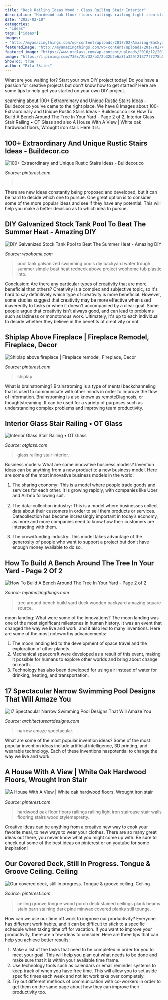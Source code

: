 ```yaml
---
title: "Deck Railing Ideas Wood : Glass Railing Stair Interior"
description: "Hardwood oak floor floors railings railing light iron staircase stair walls flooring stairs wood stylemepretty"
date: "2023-02-18"
categories:
- "ideas"
tags: ["ideas"]
images:
- "http://myamazingthings.com/wp-content/uploads/2017/02/Amazing-Backyard-Wooden-Deck-Around-A-Giant-Tree-And-Square-Bench-1024x768.jpg"
featuredImage: "http://myamazingthings.com/wp-content/uploads/2017/02/Amazing-Backyard-Wooden-Deck-Around-A-Giant-Tree-And-Square-Bench-1024x768.jpg"
featured_image: "https://www.otglass.com/wp-content/uploads/2016/12/2016-12-07-12.28.13.jpg"
image: "https://i.pinimg.com/736x/2b/32/b2/2b32b2e6a8fa329f21377f7275b09a79.jpg"
ShowToc: true
author: "Rita Skiles"
---
```



What are you waiting for? Start your own DIY project today!
Do you have a passion for creative projects but don't know how to get started? Here are some tips to help get you started on your own DIY project.

	

		
searching about 100+ Extraordinary and Unique Rustic Stairs Ideas - Buildecor.co you've came to the right place. We have 8 Images about 100+ Extraordinary and Unique Rustic Stairs Ideas - Buildecor.co like How To Build A Bench Around The Tree In Your Yard - Page 2 of 2, Interior Glass Stair Railing • OT Glass and also A House With A View | White oak hardwood floors, Wrought iron stair. Here it is:
		
    
## 100+ Extraordinary And Unique Rustic Stairs Ideas - Buildecor.co

<img loading=lazy src="https://i.pinimg.com/736x/2b/32/b2/2b32b2e6a8fa329f21377f7275b09a79.jpg" onerror="this.onerror=null;this.src='https://tse3.mm.bing.net/th?id=OIP.lXUdIKZtFYNhntkw5FOCNQHaJ-&amp;pid=15.1';" alt="100+ Extraordinary and Unique Rustic Stairs Ideas - Buildecor.co">

_Source: pinterest.com_

>. 

	

There are new ideas constantly being proposed and developed, but it can be hard to decide which one to pursue. One great option is to consider some of the more popular ideas and see if they have any potential. This will help you make a better decision as to which idea to pursue.

    
## DIY Galvanized Stock Tank Pool To Beat The Summer Heat - Amazing DIY

<img loading=lazy src="http://www.woohome.com/wp-content/uploads/2016/06/galvanized-stock-tank-pool-ideas-woohome-10.jpg" onerror="this.onerror=null;this.src='https://tse3.mm.bing.net/th?id=OIP.-Z3Fqoz01op8RRicAVlgSgHaQq&amp;pid=15.1';" alt="DIY Galvanized Stock Tank Pool to Beat The Summer Heat - Amazing DIY">

_Source: woohome.com_

>pool tank galvanized swimming pools diy backyard water trough summer simple beat heat redneck above project woohome tub plastic into. 

	

Conclusion: Are there any particular types of creativity that are more beneficial than others?
Creativity is a complex and subjective topic, so it's hard to say definitively which type of creativity is more beneficial. However, some studies suggest that creativity may be more effective when used inaverently to tasks or when it doesn't accompanied by a clear goal. Some people argue that creativity isn't always good, and can lead to problems such as laziness or monotonous work. Ultimately, it's up to each individual to decide whether they believe in the benefits of creativity or not.

    
## Shiplap Above Fireplace | Fireplace Remodel, Fireplace, Decor

<img loading=lazy src="https://i.pinimg.com/736x/a8/6f/7c/a86f7c1a0a7661e974ac12dc7cba6a6e.jpg" onerror="this.onerror=null;this.src='https://tse4.mm.bing.net/th?id=OIP.0VMVVaEEn5BMLSEy3AWGOgHaJ3&amp;pid=15.1';" alt="Shiplap above fireplace | Fireplace remodel, Fireplace, Decor">

_Source: pinterest.com_

>shiplap. 

	

What is brainstroming?
Brainstroming is a type of mental backchanneling that is used to communicate with other minds in order to improve the flow of information. Brainstroming is also known as remoteDiagnosis, or thoughtstreaming. It can be used for a variety of purposes such as understanding complex problems and improving team productivity.

    
## Interior Glass Stair Railing • OT Glass

<img loading=lazy src="https://www.otglass.com/wp-content/uploads/2016/12/2016-12-07-12.28.13.jpg" onerror="this.onerror=null;this.src='https://tse3.mm.bing.net/th?id=OIP.mvQlzNuZYwGUu_kJEowTpAHaJ4&amp;pid=15.1';" alt="Interior Glass Stair Railing • OT Glass">

_Source: otglass.com_

>glass railing stair interior. 

	

Business models: What are some innovative business models?
Invention ideas can be anything from a new product to a new business model. Here are some of the most innovative business models in the world:
1. The sharing economy: This is a model where people trade goods and services for each other. It is growing rapidly, with companies like Uber and Airbnb following suit.

2. The data-collection industry: This is a model where businesses collect data about their customers in order to sell them products or services. Datacollection has become increasingly important in today’s economy, as more and more companies need to know how their customers are interacting with them.

3. The crowdfunding industry: This model takes advantage of the generosity of people who want to support a project but don’t have enough money available to do so.

    
## How To Build A Bench Around The Tree In Your Yard - Page 2 Of 2

<img loading=lazy src="http://myamazingthings.com/wp-content/uploads/2017/02/Amazing-Backyard-Wooden-Deck-Around-A-Giant-Tree-And-Square-Bench-1024x768.jpg" onerror="this.onerror=null;this.src='https://tse1.mm.bing.net/th?id=OIP.6UrzBV9IsPPn8SZ5W4u6swHaFj&amp;pid=15.1';" alt="How To Build A Bench Around The Tree In Your Yard - Page 2 of 2">

_Source: myamazingthings.com_

>tree around bench build yard deck wooden backyard amazing square source. 

	

moon landing: What were some of the innovations?
The moon landing was one of the most significant milestones in human history. It was an event that changed the way we live and work, and it also led to many inventions. Here are some of the most noteworthy advancements: 
1) The moon landing led to the development of space travel and the exploration of other planets. 
2) Mechanical spacecraft were developed as a result of this event, making it possible for humans to explore other worlds and bring about change on earth. 
3) Technology has also been developed for using air instead of water for drinking, heating, and transportation.

    
## 17 Spectacular Narrow Swimming Pool Designs That Will Amaze You

<img loading=lazy src="https://www.architectureartdesigns.com/wp-content/uploads/2016/06/11-19.jpg" onerror="this.onerror=null;this.src='https://tse4.mm.bing.net/th?id=OIP.65W624i81chxO1r02-J3WgHaFK&amp;pid=15.1';" alt="17 Spectacular Narrow Swimming Pool Designs That Will Amaze You">

_Source: architectureartdesigns.com_

>narrow amaze spectacular. 

	

What are some of the most popular invention ideas?
Some of the most popular invention ideas include artificial intelligence, 3D printing, and wearable technology. Each of these inventions haspotential to change the way we live and work.

    
## A House With A View | White Oak Hardwood Floors, Wrought Iron Stair

<img loading=lazy src="https://i.pinimg.com/736x/89/a1/5b/89a15bc30850fb9e03bf1f4b7336d9b3.jpg" onerror="this.onerror=null;this.src='https://tse2.mm.bing.net/th?id=OIP.DNkGRHgQLnWn5rU4MqpwngHaLH&amp;pid=15.1';" alt="A House With A View | White oak hardwood floors, Wrought iron stair">

_Source: pinterest.com_

>hardwood oak floor floors railings railing light iron staircase stair walls flooring stairs wood stylemepretty. 

	

Creative ideas can be anything from a creative new way to cook your favorite meal, to new ways to wear your clothes. There are so many great ideas out there, you never know what you might come up with. Be sure to check out some of the best ideas on pinterest or on youtube for some inspiration!

    
## Our Covered Deck, Still In Progress. Tongue &amp; Groove Ceiling. Ceiling

<img loading=lazy src="https://i.pinimg.com/736x/60/3c/fb/603cfbdac0b23b1142b746c2bb2c37a3--ceiling-tongue-and-groove-ceiling-coverings.jpg" onerror="this.onerror=null;this.src='https://tse3.mm.bing.net/th?id=OIP._kmKkd1magtW5X5E8qh9VgHaJ3&amp;pid=15.1';" alt="Our covered deck, still in progress. Tongue &amp; groove ceiling. Ceiling">

_Source: pinterest.com_

>ceiling groove tongue wood porch deck stained ceilings plank beams stain barn staining dark pine minwax covered planks still tounge. 

	

How can we use our time off work to improve our productivity?
Everyone has different work habits, and it can be difficult to stick to a specific schedule when taking time off for vacation. If you want to improve your productivity, there are a few ideas to consider. Here are three tips that can help you achieve better results: 
1. Make a list of the tasks that need to be completed in order for you to meet your goal. This will help you plan out what needs to be done and make sure that it is within your available time frame. 
2. Use technology tools such as calendars or email reminder systems to keep track of when you have free time. This will allow you to set aside specific times each week and not let work take over completely. 
3. Try out different methods of communication with co-workers in order to get them on the same page about how they can improve their productivity too.

